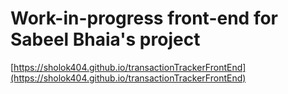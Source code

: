 # Work-in-progress front-end for Sabeel Bhaia's project

[https://sholok404.github.io/transactionTrackerFrontEnd](https://sholok404.github.io/transactionTrackerFrontEnd)
